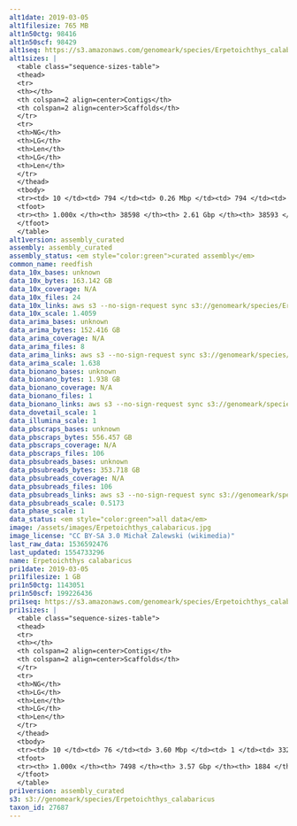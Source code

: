 ```yaml
---
alt1date: 2019-03-05
alt1filesize: 765 MB
alt1n50ctg: 98416
alt1n50scf: 98429
alt1seq: https://s3.amazonaws.com/genomeark/species/Erpetoichthys_calabaricus/fErpCal1/assembly_curated/fErpCal1.alt.cur.20190305.fasta.gz
alt1sizes: |
  <table class="sequence-sizes-table">
  <thead>
  <tr>
  <th></th>
  <th colspan=2 align=center>Contigs</th>
  <th colspan=2 align=center>Scaffolds</th>
  </tr>
  <tr>
  <th>NG</th>
  <th>LG</th>
  <th>Len</th>
  <th>LG</th>
  <th>Len</th>
  </tr>
  </thead>
  <tbody>
  <tr><td> 10 </td><td> 794 </td><td> 0.26 Mbp </td><td> 794 </td><td> 0.26 Mbp </td></tr>  <tr><td> 20 </td><td> 1981 </td><td> 0.19 Mbp </td><td> 1981 </td><td> 0.19 Mbp </td></tr>  <tr><td> 30 </td><td> 3517 </td><td> 0.15 Mbp </td><td> 3516 </td><td> 0.15 Mbp </td></tr>  <tr><td> 40 </td><td> 5430 </td><td> 0.12 Mbp </td><td> 5429 </td><td> 0.12 Mbp </td></tr>  <tr style="background-color:#cccccc;"><td> 50 </td><td> 7806 </td><td> 98.42 Kbp </td><td> 7805 </td><td> 98.43 Kbp </td></tr>  <tr><td> 60 </td><td> 10774 </td><td> 78.54 Kbp </td><td> 10772 </td><td> 78.55 Kbp </td></tr>  <tr><td> 70 </td><td> 14498 </td><td> 62.18 Kbp </td><td> 14496 </td><td> 62.19 Kbp </td></tr>  <tr><td> 80 </td><td> 19295 </td><td> 47.38 Kbp </td><td> 19293 </td><td> 47.38 Kbp </td></tr>  <tr><td> 90 </td><td> 25876 </td><td> 32.52 Kbp </td><td> 25874 </td><td> 32.52 Kbp </td></tr>  <tr><td> 100 </td><td> 38597 </td><td> 142  bp </td><td> 38592 </td><td> 142  bp </td></tr>  </tbody>
  <tfoot>
  <tr><th> 1.000x </th><th> 38598 </th><th> 2.61 Gbp </th><th> 38593 </th><th> 2.61 Gbp </th></tr>
  </tfoot>
  </table>
alt1version: assembly_curated
assembly: assembly_curated
assembly_status: <em style="color:green">curated assembly</em>
common_name: reedfish
data_10x_bases: unknown
data_10x_bytes: 163.142 GB
data_10x_coverage: N/A
data_10x_files: 24
data_10x_links: aws s3 --no-sign-request sync s3://genomeark/species/Erpetoichthys_calabaricus/fErpCal1/genomic_data/10x/ .<br>
data_10x_scale: 1.4059
data_arima_bases: unknown
data_arima_bytes: 152.416 GB
data_arima_coverage: N/A
data_arima_files: 8
data_arima_links: aws s3 --no-sign-request sync s3://genomeark/species/Erpetoichthys_calabaricus/fErpCal1/genomic_data/arima/ .<br>
data_arima_scale: 1.638
data_bionano_bases: unknown
data_bionano_bytes: 1.938 GB
data_bionano_coverage: N/A
data_bionano_files: 1
data_bionano_links: aws s3 --no-sign-request sync s3://genomeark/species/Erpetoichthys_calabaricus/fErpCal1/genomic_data/bionano/ .<br>
data_dovetail_scale: 1
data_illumina_scale: 1
data_pbscraps_bases: unknown
data_pbscraps_bytes: 556.457 GB
data_pbscraps_coverage: N/A
data_pbscraps_files: 106
data_pbsubreads_bases: unknown
data_pbsubreads_bytes: 353.718 GB
data_pbsubreads_coverage: N/A
data_pbsubreads_files: 106
data_pbsubreads_links: aws s3 --no-sign-request sync s3://genomeark/species/Erpetoichthys_calabaricus/fErpCal1/genomic_data/pacbio/ . --exclude "*scraps.bam"<br>
data_pbsubreads_scale: 0.5173
data_phase_scale: 1
data_status: <em style="color:green">all data</em>
image: /assets/images/Erpetoichthys_calabaricus.jpg
image_license: "CC BY-SA 3.0 Michał Zalewski (wikimedia)"
last_raw_data: 1536592476
last_updated: 1554733296
name: Erpetoichthys calabaricus
pri1date: 2019-03-05
pri1filesize: 1 GB
pri1n50ctg: 1143051
pri1n50scf: 199226436
pri1seq: https://s3.amazonaws.com/genomeark/species/Erpetoichthys_calabaricus/fErpCal1/assembly_curated/fErpCal1.pri.cur.20190305.fasta.gz
pri1sizes: |
  <table class="sequence-sizes-table">
  <thead>
  <tr>
  <th></th>
  <th colspan=2 align=center>Contigs</th>
  <th colspan=2 align=center>Scaffolds</th>
  </tr>
  <tr>
  <th>NG</th>
  <th>LG</th>
  <th>Len</th>
  <th>LG</th>
  <th>Len</th>
  </tr>
  </thead>
  <tbody>
  <tr><td> 10 </td><td> 76 </td><td> 3.60 Mbp </td><td> 1 </td><td> 332.46 Mbp </td></tr>  <tr><td> 20 </td><td> 205 </td><td> 2.33 Mbp </td><td> 2 </td><td> 309.31 Mbp </td></tr>  <tr><td> 30 </td><td> 378 </td><td> 1.86 Mbp </td><td> 3 </td><td> 293.87 Mbp </td></tr>  <tr><td> 40 </td><td> 592 </td><td> 1.47 Mbp </td><td> 5 </td><td> 209.93 Mbp </td></tr>  <tr style="background-color:#cccccc;"><td> 50 </td><td> 867 </td><td style="background-color:#88ff88;"> 1.14 Mbp </td><td> 6 </td><td style="background-color:#88ff88;"> 199.23 Mbp </td></tr>  <tr><td> 60 </td><td> 1223 </td><td> 0.88 Mbp </td><td> 8 </td><td> 195.12 Mbp </td></tr>  <tr><td> 70 </td><td> 1697 </td><td> 0.64 Mbp </td><td> 11 </td><td> 163.43 Mbp </td></tr>  <tr><td> 80 </td><td> 2359 </td><td> 0.44 Mbp </td><td> 13 </td><td> 111.84 Mbp </td></tr>  <tr><td> 90 </td><td> 3441 </td><td> 0.24 Mbp </td><td> 17 </td><td> 88.37 Mbp </td></tr>  <tr><td> 100 </td><td> 7497 </td><td> 107  bp </td><td> 1883 </td><td> 3.04 Kbp </td></tr>  </tbody>
  <tfoot>
  <tr><th> 1.000x </th><th> 7498 </th><th> 3.57 Gbp </th><th> 1884 </th><th> 3.81 Gbp </th></tr>
  </tfoot>
  </table>
pri1version: assembly_curated
s3: s3://genomeark/species/Erpetoichthys_calabaricus
taxon_id: 27687
---
```

